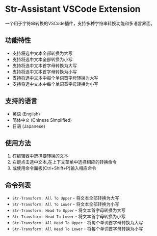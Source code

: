 # Str-Assistant VSCode Extension

一个用于字符串转换的VSCode插件，支持多种字符串转换功能和多语言界面。

## 功能特性

- 支持将选中文本全部转换为大写
- 支持将选中文本全部转换为小写  
- 支持将选中文本首字母转换为大写
- 支持将选中文本首字母转换为小写
- 支持将选中文本中每个单词首字母转换为大写
- 支持将选中文本中每个单词首字母转换为小写

## 支持的语言

- 英语 (English)
- 简体中文 (Chinese Simplified)
- 日语 (Japanese)

## 使用方法

1. 在编辑器中选择要转换的文本
2. 右键点击选中文本,在上下文菜单中选择相应的转换命令
3. 或使用命令面板(Ctrl+Shift+P)输入相应命令

## 命令列表

- `Str-Transform: All To Upper` - 将文本全部转换为大写
- `Str-Transform: All To Lower` - 将文本全部转换为小写
- `Str-Transform: Head To Upper` - 将文本首字母转换为大写
- `Str-Transform: Head To Lower` - 将文本首字母转换为小写
- `Str-Transform: All Head To Upper` - 将每个单词首字母转换为大写
- `Str-Transform: All Head To Lower` - 将每个单词首字母转换为小写
